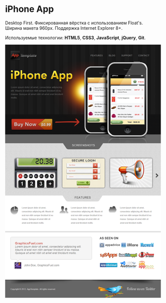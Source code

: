 # iPhone App

Desktop First. Фиксированная вёрстка с использованием Float's. Ширина макета 960px. Поддержка Internet Explorer 8+.

Используемые технологии: **HTML5**, **CSS3**, **JavaScript**, **jQuery**, **Git**.

![iPhone App - Entire-Page](iphone-app.png)